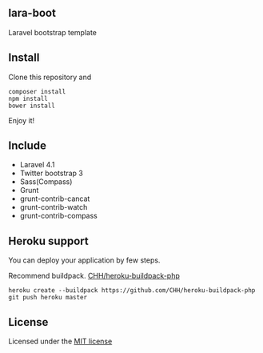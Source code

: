 ## lara-boot

Laravel bootstrap template

## Install

Clone this repository and

```
composer install
npm install
bower install
```

Enjoy it!

## Include

* Laravel 4.1
* Twitter bootstrap 3
* Sass(Compass)
* Grunt
 * grunt-contrib-cancat
 * grunt-contrib-watch
 * grunt-contrib-compass

## Heroku support

You can deploy your application by few steps.

Recommend buildpack. [CHH/heroku-buildpack-php](https://github.com/CHH/heroku-buildpack-php)

```
heroku create --buildpack https://github.com/CHH/heroku-buildpack-php
git push heroku master
```


## License

Licensed under the [MIT license](http://opensource.org/licenses/MIT)
